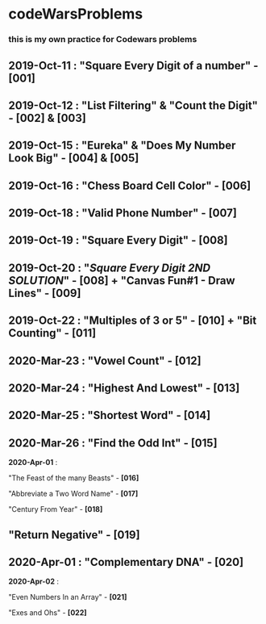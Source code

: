 # codeWarsProblems

### this is my own practice for Codewars problems


**2019-Oct-11** : "Square Every Digit of a number" - **[001]**
---
**2019-Oct-12** : "List Filtering" & "Count the Digit" - **[002] & [003]**
---
**2019-Oct-15** : "Eureka" & "Does My Number Look Big" - **[004] & [005]**
---
**2019-Oct-16** : "Chess Board Cell Color" - **[006]**
---
**2019-Oct-18** : "Valid Phone Number" - **[007]**
---
**2019-Oct-19** : "Square Every Digit" - **[008]**
---
**2019-Oct-20** : "*Square Every Digit 2ND SOLUTION*" - **[008]** + "Canvas Fun#1 - Draw Lines" - **[009]**
---
**2019-Oct-22** : "Multiples of 3 or 5" - **[010]** + "Bit Counting" - **[011]**
---
**2020-Mar-23** : "Vowel Count" - **[012]**
---
**2020-Mar-24** : "Highest And Lowest" - **[013]**
---
**2020-Mar-25** : "Shortest Word" - **[014]**
---
**2020-Mar-26** : "Find the Odd Int" - **[015]**
---
**2020-Apr-01** :

"The Feast of the many Beasts" - **[016]**


"Abbreviate a Two Word Name" - **[017]**


"Century From Year" - **[018]**


"Return Negative" - **[019]**
---
**2020-Apr-01** : "Complementary DNA" - **[020]**
---
**2020-Apr-02** :

"Even Numbers In an Array" - **[021]**


"Exes and Ohs" - **[022]**